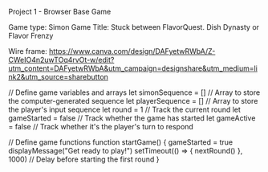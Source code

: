 Project 1 - Browser Base Game

Game type: Simon
Game Title: Stuck between FlavorQuest. Dish Dynasty or Flavor Frenzy

Wire frame: https://www.canva.com/design/DAFyetwRWbA/Z-CWeIO4n2uwTOq4rvOt-w/edit?utm_content=DAFyetwRWbA&utm_campaign=designshare&utm_medium=link2&utm_source=sharebutton

// Define game variables and arrays
let simonSequence = []      // Array to store the computer-generated sequence
let playerSequence = []     // Array to store the player's input sequence
let round = 1               // Track the current round
let gameStarted = false     // Track whether the game has started
let gameActive = false      // Track whether it's the player's turn to respond

// Define game functions
function startGame() {
    gameStarted = true
    displayMessage("Get ready to play!")
    setTimeout(() => {
        nextRound()
    }, 1000)  // Delay before starting the first round
}

